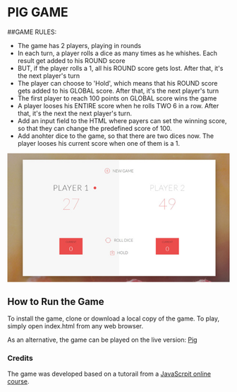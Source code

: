 # PIG GAME

##GAME RULES:

- The game has 2 players, playing in rounds
- In each turn, a player rolls a dice as many times as he whishes. Each result get added to his ROUND score
- BUT, if the player rolls a 1, all his ROUND score gets lost. After that, it's the next player's turn
- The player can choose to 'Hold', which means that his ROUND score gets added to his GLOBAL score. After that, it's the next player's turn
- The first player to reach 100 points on GLOBAL score wins the game
- A player looses his ENTIRE score when he rolls TWO 6 in a row. After that, it's the next the next player's turn.
- Add an input field to the HTML where payers can set the winning score, so that they can change the predefined score of 100.
- Add anohter dice to the game, so that there are two dices now. The player looses his current score when one of them is a 1.

![picture](img/pig-game.JPG)

## How to Run the Game

To install the game, clone or download a local copy of the game. To play, simply open index.html from any web browser.

As an alternative, the game can be played on the live version: [Pig](https://pchelka84.github.io/pig-game/)

### Credits

The game was developed based on a tutorail from
a [JavaScrpit online course](https://www.udemy.com/the-complete-javascript-course/learn/v4/content).

